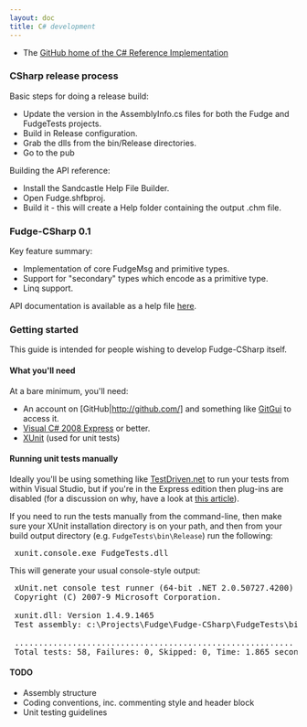```yaml
---
layout: doc
title: C# development
---
```


* The [GitHub home of the C# Reference Implementation](https://github.com/FudgeMsg/Fudge-CSharp)


### CSharp release process

Basic steps for doing a release build:

* Update the version in the AssemblyInfo.cs files for both the Fudge and FudgeTests projects.
* Build in Release configuration.
* Grab the dlls from the bin/Release directories.
* Go to the pub

Building the API reference:

* Install the Sandcastle Help File Builder.
* Open Fudge.shfbproj.
* Build it - this will create a Help folder containing the output .chm file.


### Fudge-CSharp 0.1

Key feature summary:

* Implementation of core FudgeMsg and primitive types.
* Support for "secondary" types which encode as a primitive type.
* Linq support.

API documentation is available as a help file
[here](http://fudgemsg.org/download/attachments/2359301/FudgeDocs.zip?version=2&modificationDate=1258795442241).


### Getting started

This guide is intended for people wishing to develop Fudge-CSharp itself.

#### What you'll need

At a bare minimum, you'll need:

* An account on [GitHub|http://github.com/] and something like [GitGui](http://code.google.com/p/msysgit/downloads/list) to access it.
* [Visual C# 2008 Express](http://www.microsoft.com/express/vcsharp/) or better.
* [XUnit](http://www.codeplex.com/xunit) (used for unit tests)

#### Running unit tests manually

Ideally you'll be using something like [TestDriven.net](http://www.testdriven.net/quickstart.aspx) to run
your tests from within Visual Studio, but if you're in the Express edition then plug-ins
are disabled (for a discussion on why, have a look at
[this article](http://blogs.msdn.com/danielfe/archive/2007/05/31/visual-studio-express-and-testdriven-net.aspx)).


If you need to run the tests manually from the command-line, then make sure your XUnit installation directory
is on your path, and then from your build output directory (e.g. `FudgeTests\bin\Release`) run the following:

<pre>
 xunit.console.exe FudgeTests.dll
</pre>

This will generate your usual console-style output:

<pre>
 xUnit.net console test runner (64-bit .NET 2.0.50727.4200)
 Copyright (C) 2007-9 Microsoft Corporation.

 xunit.dll: Version 1.4.9.1465
 Test assembly: c:\Projects\Fudge\Fudge-CSharp\FudgeTests\bin\Release\FudgeTests.dll

 ..........................................................
 Total tests: 58, Failures: 0, Skipped: 0, Time: 1.865 seconds
</pre>

#### TODO

* Assembly structure
* Coding conventions, inc. commenting style and header block
* Unit testing guidelines


